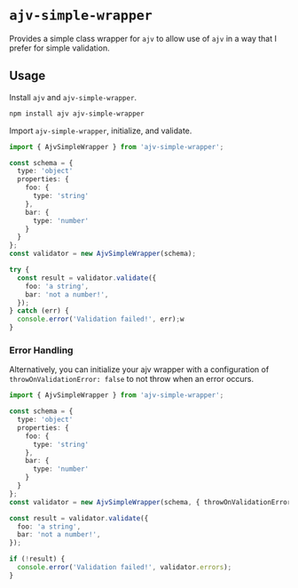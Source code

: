 # `ajv-simple-wrapper`

Provides a simple class wrapper for `ajv` to allow use of `ajv` in a way that I
prefer for simple validation.

## Usage

Install `ajv` and `ajv-simple-wrapper`.

```zsh
npm install ajv ajv-simple-wrapper
```

Import `ajv-simple-wrapper`, initialize, and validate.

```ts
import { AjvSimpleWrapper } from 'ajv-simple-wrapper';

const schema = {
  type: 'object'
  properties: {
    foo: {
      type: 'string'
    },
    bar: {
      type: 'number'
    }
  }
};
const validator = new AjvSimpleWrapper(schema);

try {
  const result = validator.validate({
    foo: 'a string',
    bar: 'not a number!',
  });
} catch (err) {
  console.error('Validation failed!', err);w
}
```

### Error Handling

Alternatively, you can initialize your ajv wrapper with a configuration of
`throwOnValidationError: false` to not throw when an error occurs.

```ts
import { AjvSimpleWrapper } from 'ajv-simple-wrapper';

const schema = {
  type: 'object'
  properties: {
    foo: {
      type: 'string'
    },
    bar: {
      type: 'number'
    }
  }
};
const validator = new AjvSimpleWrapper(schema, { throwOnValidationError: false });

const result = validator.validate({
  foo: 'a string',
  bar: 'not a number!',
});

if (!result) {
  console.error('Validation failed!', validator.errors);
}
```
